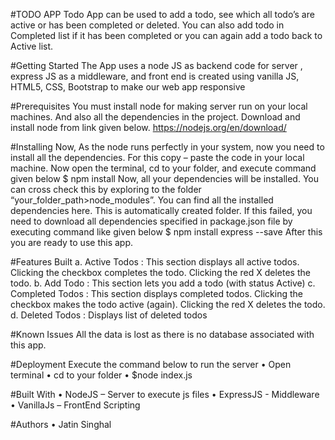#TODO APP
Todo App can be used to add a todo, see which all todo’s are active or has been completed or deleted.
You can also add todo in Completed list if it has been completed or you can again add a todo back to Active list.

#Getting Started
The App uses a node JS as backend code for server , express JS as a middleware, and front end is created using vanilla JS, HTML5, 
CSS, Bootstrap to make our web app responsive

#Prerequisites
You must install node for making server run on your local machines. And also all the dependencies in the project. Download and install 
node from link given below.
    https://nodejs.org/en/download/

#Installing
Now, As the node runs perfectly in your system, now you need to install all the dependencies. For this copy – paste the code in your 
local machine.
Now open the terminal, cd to your folder, and execute command given below
  $ npm install
Now, all your dependencies will be installed. You can cross check this by exploring to the folder “your_folder_path>node_modules”. 
You can find all the installed dependencies here. This is automatically created folder.
If this failed, you need to download all dependencies specified in package.json file by executing command like given below
  $ npm install express --save
After this you are ready to use this app.

#Features Built
a.	Active Todos : This section displays all active todos. Clicking the checkbox completes the todo. Clicking the red X deletes the todo.
b.	Add Todo : This section lets you add a todo (with status Active)
c.	Completed Todos : This section displays completed todos. Clicking the checkbox makes the todo active (again). Clicking the red X 
    deletes the todo.
d.	Deleted Todos : Displays list of deleted todos

#Known Issues
All the data is lost as there is no database associated with this app.

#Deployment
Execute the command below to run the server
  •	Open terminal
  •	cd to your folder
  •	$node index.js

#Built With
  •	NodeJS – Server to execute js files
  •	ExpressJS - Middleware
  •	VanillaJs – FrontEnd Scripting

#Authors
  •	Jatin Singhal 

 
